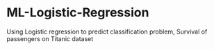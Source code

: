 # ML-Logistic-Regression
Using Logistic regression to predict classification problem, Survival of passengers on Titanic dataset
